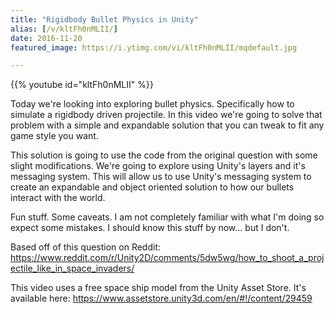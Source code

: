 ```yaml
---
title: "Rigidbody Bullet Physics in Unity"
alias: [/v/kltFh0nMLII/]
date: 2016-11-20
featured_image: https://i.ytimg.com/vi/kltFh0nMLII/mqdefault.jpg

---
```


{{% youtube id="kltFh0nMLII" %}}

Today we're looking into exploring bullet physics. Specifically how to simulate a rigidbody driven projectile. In this video we're going to solve that problem with a simple and expandable solution that you can tweak to fit any game style you want.

This solution is going to use the code from the original question with some slight modifications. We're going to explore using Unity's layers and it's messaging system. This will allow us to use Unity's messaging system to create an expandable and object oriented solution to how our bullets interact with the world.

Fun stuff. Some caveats. I am not completely familiar with what I'm doing so expect some mistakes. I should know this stuff by now... but I don't.

Based off of this question on Reddit: https://www.reddit.com/r/Unity2D/comments/5dw5wg/how_to_shoot_a_projectile_like_in_space_invaders/

This video uses a free space ship model from the Unity Asset Store. It's available here: https://www.assetstore.unity3d.com/en/#!/content/29459